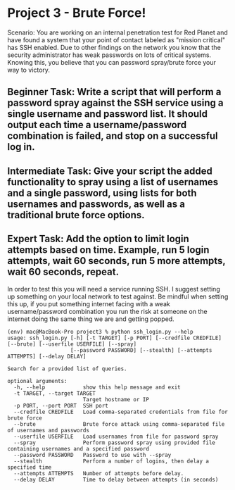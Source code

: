 # Project 3 - Brute Force!

Scenario: You are working on an internal penetration test for Red Planet and have found a system that your point of contact labeled as "mission critical" has SSH enabled. Due to other findings on the network you know that the security administrator has weak passwords on lots of critical systems. Knowing this, you believe that you can password spray/brute force your way to victory.

## Beginner Task: Write a script that will perform a password spray against the SSH service using a single username and password list. It should output each time a username/password combination is failed, and stop on a successful log in.

## Intermediate Task: Give your script the added functionality to spray using a list of usernames and a single password, using lists for both usernames and passwords, as well as a traditional brute force options.

## Expert Task: Add the option to limit login attempts based on time. Example, run 5 login attempts, wait 60 seconds, run 5 more attempts, wait 60 seconds, repeat.

In order to test this you will need a service running SSH. I suggest setting up something on your local network to test against. Be mindful when setting this up, if you put something internet facing with a weak username/password combination you run the risk at someone on the internet doing the same thing we are and getting popped.

```
(env) mac@MacBook-Pro project3 % python ssh_login.py --help                                   
usage: ssh_login.py [-h] [-t TARGET] [-p PORT] [--credfile CREDFILE] [--brute] [--userfile USERFILE] [--spray]
                    [--password PASSWORD] [--stealth] [--attempts ATTEMPTS] [--delay DELAY]

Search for a provided list of queries.

optional arguments:
  -h, --help            show this help message and exit
  -t TARGET, --target TARGET
                        Target hostname or IP
  -p PORT, --port PORT  SSH port
  --credfile CREDFILE   Load comma-separated credentials from file for brute force
  --brute               Brute force attack using comma-separated file of usernames and passwords
  --userfile USERFILE   Load usernames from file for password spray
  --spray               Perform password spray using provided file containing usernames and a specified password
  --password PASSWORD   Password to use with --spray
  --stealth             Perform a number of logins, then delay a specified time
  --attempts ATTEMPTS   Number of attempts before delay.
  --delay DELAY         Time to delay between attempts (in seconds)
  ```
